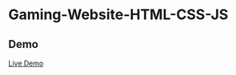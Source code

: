 # Gaming-Website-HTML-CSS-JS

## Demo

[Live Demo](https://himanshu-paliwal-277.github.io/Gaming-Website-HTML-CSS-JS/)
